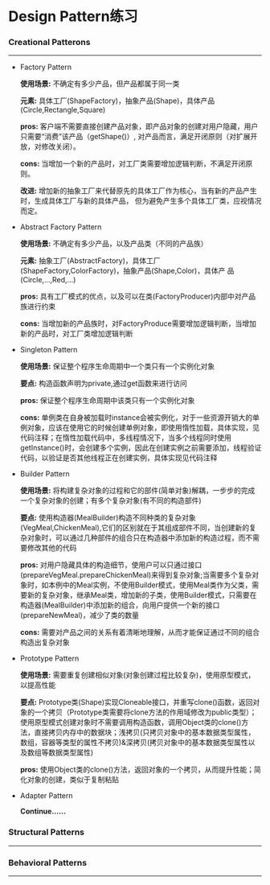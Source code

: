 # Design Pattern练习

### Creational Patterons
***
*   Factory Pattern

    **使用场景:** 不确定有多少产品，但产品都属于同一类

    **元素:** 具体工厂(ShapeFactory)，抽象产品(Shape)，具体产品(Circle,Rectangle,Square)

    **pros:** 客户端不需要直接创建产品对象，即产品对象的创建对用户隐藏，用户只需要“消费”该产品（getShape()）,
    对产品而言，满足开闭原则（对扩展开放，对修改关闭）。

    **cons:** 当增加一个新的产品时，对工厂类需要增加逻辑判断，不满足开闭原则。

    **改进:** 增加新的抽象工厂来代替原先的具体工厂作为核心，当有新的产品产生时，生成具体工厂与新的具体产品，
    但为避免产生多个具体工厂类，应视情况而定。

*   Abstract Factory Pattern

    **使用场景:** 不确定有多少产品，以及产品类（不同的产品族）

    **元素:** 抽象工厂(AbstractFactory)，具体工厂(ShapeFactory,ColorFactory)，抽象产品(Shape,Color)，具体产
    品(Circle,...,Red,...)

    **pros:** 具有工厂模式的优点，以及可以在类(FactoryProducer)内部中对产品族进行约束

    **cons:** 当增加新的产品族时，对FactoryProduce需要增加逻辑判断，当增加新的产品时，对工厂类增加逻辑判断

*   Singleton Pattern

    **使用场景:** 保证整个程序生命周期中一个类只有一个实例化对象

    **要点:** 构造函数声明为private,通过get函数来进行访问

    **pros:** 保证整个程序生命周期中该类只有一个实例化对象

    **cons:** 单例类在自身被加载时instance会被实例化，对于一些资源开销大的单例对象，应该在使用它的时候创建单例对象，即使用惰性加载，具体实现，见代码注释；在惰性加载代码中，多线程情况下，当多个线程同时使用getInstance()时，会创建多个实例，因此在创建实例之前需要添加，线程验证代码，以验证是否其他线程正在创建实例，具体实现见代码注释

*   Builder Pattern
    
    **使用场景:** 将构建复杂对象的过程和它的部件(简单对象)解耦，一步步的完成一个复杂对象的创建；有多个复杂对象(有不同的构造部件)

    **要点:** 使用构造器(MealBuilder)构造不同种类的复杂对象(VegMeal,ChickenMeal),它们的区别就在于其组成部件不同，当创建新的复杂对象时，可以通过几种部件的组合只在构造器中添加新的构造过程，而不需要修改其他的代码

    **pros:** 对用户隐藏具体的构造细节，使用户可以只通过接口(prepareVegMeal.prepareChickenMeal)来得到复杂对象;当需要多个复杂对象时，如本例中的Meal实例，不使用Builder模式，使用Meal类作为父类，需要新的复杂对象，继承Meal类，增加新的子类，使用Builder模式，只需要在构造器(MealBuilder)中添加新的组合，向用户提供一个新的接口(prepareNewMeal)，减少了类的数量

    **cons:** 需要对产品之间的关系有着清晰地理解，从而才能保证通过不同的组合构造出复杂对象

*   Prototype Pattern

    **使用场景:** 需要重复创建相似对象(对象创建过程比较复杂)，使用原型模式，以提高性能

    **要点:** Prototype类(Shape)实现Cloneable接口，并重写clone()函数，返回对象的一个拷贝（Prototype类需要将clone方法的作用域修改为public类型）；使用原型模式创建对象时不需要调用构造函数，调用Object类的clone()方法，直接拷贝内存中的数据块；浅拷贝(只拷贝对象中的基本数据类型属性，数组，容器等类型的属性不拷贝)&深拷贝(拷贝对象中的基本数据类型属性以及数组等数据类型属性)

    **pros:** 使用Object类的clone()方法，返回对象的一个拷贝，从而提升性能；简化对象的创建，类似于复制粘贴

*   Adapter Pattern

    **Continue......** 

### Structural Patterns
***
### Behavioral Patterns
***